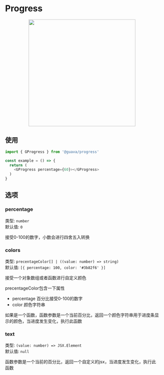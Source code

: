 # Progress

<p align="center">
<img src="https://raw.githubusercontent.com/lingjhf/guava/master/images/progress/progress.png" style="width:350px;" />
</p>

## 使用

```js
import { GProgress } from '@guava/progress'

const example = () => {
  return (
    <GProgress percentage={60}></GProgress>
  )
}

 ```

## 选项

### percentage

类型: `number`<br>
默认值: `0`

接受0-100的数字，小数会进行四舍五入转换

### colors

类型: `precentageColor[] | ((value: number) => string)`<br>
默认值: `[{ percentage: 100, color: '#3b82f6' }]`

接受一个对象数组或者函数进行自定义颜色

precentageColor包含一下属性

- percentage 百分比接受0-100的数字
- color 颜色字符串

如果是一个函数，函数参数是一个当前百分比，返回一个颜色字符串用于进度条显示的颜色，当进度发生变化，执行此函数

### text

类型: `(value: number) => JSX.Element`<br>
默认值: `null`

函数参数是一个当前的百分比，返回一个自定义的jsx，当进度发生变化，执行此函数
